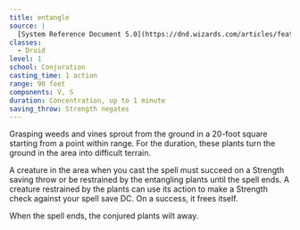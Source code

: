 ```yaml
---
title: entangle
source: |
  [System Reference Document 5.0](https://dnd.wizards.com/articles/features/systems-reference-document-srd)
classes:
  - Druid
level: 1
school: Conjuration
casting_time: 1 action
range: 90 feet
components: V, S
duration: Concentration, up to 1 minute
saving_throw: Strength negates
---
```


Grasping weeds and vines sprout from the ground in a 20-foot square starting from a point within range. For the duration, these plants turn the ground in the area into difficult terrain.

A creature in the area when you cast the spell must succeed on a Strength saving throw or be restrained by the entangling plants until the spell ends. A creature restrained by the plants can use its action to make a Strength check against your spell save DC. On a success, it frees itself.

When the spell ends, the conjured plants wilt away.
